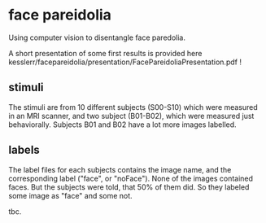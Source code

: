 # face pareidolia
Using computer vision to disentangle face paredolia.

A short presentation of some first results is provided here  kesslerr/facepareidolia/presentation/FacePareidoliaPresentation.pdf !

## stimuli

The stimuli are from 10 different subjects (S00-S10) which were measured in an MRI scanner, and two subject (B01-B02), which were measured just behaviorally. Subjects B01 and B02 have a lot more images labelled.

## labels

The label files for each subjects contains the image name, and the corresponding label ("face", or "noFace"). None of the images contained faces. But the subjects were told, that 50% of them did. So they labeled some image as "face" and some not.

tbc.
